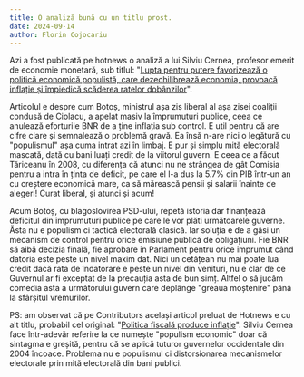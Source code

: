 ```yaml
---
title: O analiză bună cu un titlu prost.
date: 2024-09-14
author: Florin Cojocariu
---
```

Azi a fost publicată pe hotnews o analiză a lui Silviu Cernea, profesor emerit de economie monetară, sub titlul: "[Lupta pentru putere favorizează o politică economică populistă, care dezechilibrează economia, provoacă inflație și împiedică scăderea ratelor dobânzilor](https://hotnews.ro/politica-fiscala-produce-inflatie-1790711)".

Articolul e despre cum Botoș, ministrul așa zis liberal al așa zisei coaliții condusă de Ciolacu, a apelat masiv la împrumuturi publice, ceea ce anulează eforturile BNR de a ține inflația sub control. E util pentru că are cifre clare și semnalează o problemă gravă. Ea însă n-are nici o legătură cu "populismul" așa cuma intrat azi în limbaj. E pur și simplu mită electorală mascată, dată cu bani luați credit de la viitorul guvern. E ceea ce a făcut Tăriceanu în 2008, cu diferența că atunci nu ne strângea de gât Comisia pentru a intra în ținta de deficit, pe care el l-a dus la 5.7% din PIB într-un an cu creștere economică mare, ca să mărească pensii și salarii înainte de alegeri!  Curat liberal, și atunci și acum!

Acum Botoș, cu blagoslovirea PSD-ului, repetă istoria dar finanțează deficitul din împrumuturi publice pe care le vor plăti următoarele guverne. Ăsta nu e populism ci tactică electorală clasică. Iar soluția e de a găsi un mecanism de control pentru orice emisiune publică de obligațiuni. Fie BNR să aibă decizia finală, fie aprobare în Parlament pentru orice împrumut când datoria este peste un nivel maxim dat. Nici un cetățean nu mai poate lua credit dacă rata de îndatorare e peste un nivel din venituri, nu e clar de ce Guvernul ar fi exceptat de la precauția asta de bun simț. Altfel o să jucăm comedia asta a următorului guvern care deplânge  "greaua moștenire" până la sfârșitul vremurilor.

PS: am observat că pe Contributors același articol preluat de Hotnews e cu alt titlu, probabil cel original: "[Politica fiscală produce inflație](https://www.contributors.ro/politica-fiscala-produce-inflatie/)". Silviu Cernea face într-adevăr referire la ce numește "populism economic" doar că sintagma e greșită, pentru că se aplică tuturor guvernelor occidentale din 2004 încoace. Problema nu e populismul ci distorsionarea mecanismelor electorale prin mită electorală din bani publici.
